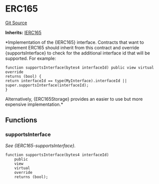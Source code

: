 # ERC165
[Git Source](https://github.com/ContractLabs/foundry-bountykinds-contract/blob/67e6855d3beabdf242cc0b51d9e53b087a5235b9/src/oz-custom/oz/utils/introspection/ERC165.sol)

**Inherits:**
[IERC165](/src/oz-custom/oz/utils/introspection/IERC165.sol/interface.IERC165.md)

*Implementation of the {IERC165} interface.
Contracts that want to implement ERC165 should inherit from this contract and
override {supportsInterface} to check
for the additional interface id that will be supported. For example:
```solidity
function supportsInterface(bytes4 interfaceId) public view virtual override
returns (bool) {
return interfaceId == type(MyInterface).interfaceId ||
super.supportsInterface(interfaceId);
}
```
Alternatively, {ERC165Storage} provides an easier to use but more expensive
implementation.*


## Functions
### supportsInterface

*See {IERC165-supportsInterface}.*


```solidity
function supportsInterface(bytes4 interfaceId)
    public
    view
    virtual
    override
    returns (bool);
```

